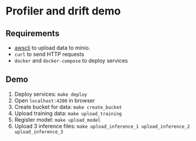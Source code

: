 # Profiler and drift demo

## Requirements
 - [awscli](https://aws.amazon.com/cli/) to upload data to minio.
 - `curl` to send HTTP requests
 - `docker` and `docker-compose` to deploy services

## Demo

1. Deploy services: `make deploy`
2. Open `localhost:4200` in browser
3. Create bucket for data: `make create_bucket`
4. Upload training data: `make upload_training`
5. Register model: `make upload_model`
6. Upload 3 inference files: `make upload_inference_1 upload_inference_2 upload_inference_3`